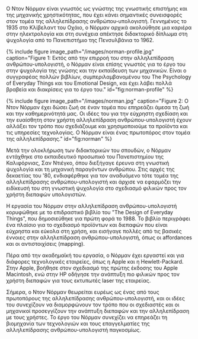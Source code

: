 Ο Ντον Νόρμαν είναι γνωστός ως γνώστης της γνωστικής επιστήμης και της μηχανικής χρηστικότητας, που έχει 
κάνει σημαντικές συνεισφορές στον τομέα της αλληλεπίδρασης ανθρώπου-υπολογιστή. Γεννημένος το 1935 στο 
Κλίβελαντ του Οχάιο, ο Νόρμαν αρχικά ακολούθησε μια καριέρα στην ηλεκτρολογία και στη συνέχεια απέκτησε 
διδακτορικό δίπλωμα στη ψυχολογία από το Πανεπιστήμιο της Πενσυλβάνια το 1962.

{% include figure image_path="/images/norman-profile.jpg" caption="Figure 1: Εκτός από την επιρροή του 
στην αλληλεπίδραση ανθρώπου-υπολογιστή, ο Νόρμαν είναι επίσης γνωστός για το έργο του στην ψυχολογία της 
γνώσης και την εκπαίδευση των μηχανικών. Είναι ο συγγραφέας πολλών βιβλίων, συμπεριλαμβανομένου του 
The Psychology of Everyday Things και του Emotional Design, και έχει λάβει πολλά βραβεία και διακρίσεις 
για το έργο του." id="fig:norman-profile" %}

{% include figure image_path="/images/norman.jpg" caption="Figure 2: Ο Ντον Νόρμαν έχει δώσει ζωή σε 
έναν τομέα που επηρεάζει άμεσα τη ζωή και την καθημερινότητά μας. Οι ιδέες του για την εύχρηστη 
σχεδίαση και την ευαίσθητη στον χρήστη αλληλεπίδραση ανθρώπου-υπολογιστή έχουν αλλάξει τον τρόπο 
που σχεδιάζουμε και χρησιμοποιούμε τα προϊόντα και τις υπηρεσίες τεχνολογίας. Ο Νόρμαν είναι ένας 
πρωτοπόρος στον τομέα της αλληλεπίδρασης." id="fig:norman" %}

Μετά την ολοκλήρωση των διδακτορικών του σπουδών, ο Νόρμαν εντάχθηκε στο εκπαιδευτικό προσωπικό 
του Πανεπιστημίου της Καλιφόρνιας, Σαν Ντιέγκο, όπου διεξήγαγε έρευνα στη γνωστική ψυχολογία και 
τη μηχανική παραγόντων ανθρώπου. Στις αρχές της δεκαετίας του '80, ενδιαφέρθηκε για τον αναδυόμενο 
τότε τομέα της αλληλεπίδρασης ανθρώπου-υπολογιστή και άρχισε να εφαρμόζει την ειδίκευσή του στη 
γνωστική ψυχολογία στο σχεδιασμό φιλικών προς τον χρήστη διεπαφών υπολογιστών.

H εργασία του Νόρμαν στην αλληλεπίδραση ανθρώπου-υπολογιστή κορυφώθηκε με το επιδραστικό βιβλίο 
του "The Design of Everyday Things", που δημοσιεύθηκε για πρώτη φορά το 1988. Το βιβλίο περιγράφει 
ένα πλαίσιο για το σχεδιασμό προϊόντων και διεπαφών που είναι εύχρηστα και εύκολα στη χρήση, και 
εισήγαγε πολλές από τις βασικές έννοιες στην αλληλεπίδραση ανθρώπου-υπολογιστή, όπως οι affordances 
και οι αντιστοιχίσεις (mapping).

Πέρα ​​από την ακαδημαϊκή του εργασία, ο Νόρμαν έχει εργαστεί και για διάφορες τεχνολογικές εταιρείες, 
όπως η Apple και η Hewlett-Packard. Στην Apple, βοήθησε στον σχεδιασμό της πρώτης έκδοσης του Apple 
Macintosh, ενώ στην HP οδήγησε την ανάπτυξη πιο φιλικών προς τον χρήστη διεπαφών για τους εκτυπωτές 
laser της εταιρείας.

Σήμερα, ο Ντον Νόρμαν θεωρείται ευρέως ως ένας από τους πρωτοπόρους της αλληλεπίδρασης ανθρώπου-υπολογιστή, 
και οι ιδέες του συνεχίζουν να διαμορφώνουν τον τρόπο που οι σχεδιαστές και οι μηχανικοί προσεγγίζουν την 
ανάπτυξη διεπαφών και την αλληλεπίδραση με τους χρήστες. Το έργο του Νόρμαν συνεχίζει να επηρεάζει τη 
βιομηχανία των τεχνολογιών και τους επαγγελματίες της αλληλεπίδρασης ανθρώπου-υπολογιστή παγκοσμίως.


